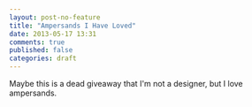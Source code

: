 ```yaml
---
layout: post-no-feature
title: "Ampersands I Have Loved"
date: 2013-05-17 13:31
comments: true
published: false
categories: draft
---
```


Maybe this is a dead giveaway that I'm not a designer, but I love ampersands.
